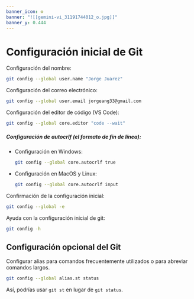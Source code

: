 ```yaml
---
banner_icon: ⚙️
banner: "![[gemini-vi_31191744012_o.jpg]]"
banner_y: 0.444
---
```


# Configuración inicial de Git 

Configuración del nombre:
```bash
git config --global user.name "Jorge Juarez"
```

Configuración del correo electrónico:
```bash
git config --global user.email jorgeang33@gmail.com
```

Configuración del editor de código (VS Code):
```bash
git config --global core.editor "code --wait"
```

##### Configuración de autocrlf (el formato de fin de línea):
+ Configuración en Windows:
	```bash
	git config --global core.autocrlf true
	```

+ Configuración en MacOS y Linux:
	```bash
	git config --global core.autocrlf input
	```

Confirmación de la configuración inicial:
```bash
git config --global -e
```

Ayuda con la configuración inicial de git:
```bash
git config -h
```

## Configuración opcional del Git

Configurar alias para comandos frecuentemente utilizados o para abreviar comandos largos.

```bash
git config --global alias.st status
```

Así, podrías usar `git st` en lugar de `git status`.
